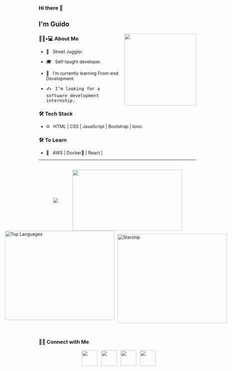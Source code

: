 ### Hi there 👋<h2> I'm Guido</h2>

<img align='right' src="https://github.com/ninjera/ninjera/blob/main/snorlax.gif" width="230" height = "230">

<h3> 👨🏻•💻 About Me </h3>



- 🤔 &nbsp; Street Juggler.

- 🎓 &nbsp; Self-taught developer.

- 🌱 &nbsp; I’m currently learning Front-end Development.

- ✍️ &nbsp; <samp>I’m looking for a software development internship.</samp>



<h3>🛠 Tech Stack</h3>


- 🌐 &nbsp; HTML | CSS | JavaScript | Bootstrap | Ionic

<!--
- 💻 &nbsp; Python | Java | C++ | C | MySQL
- 
- 🛢 &nbsp; MySQL | MongoDB

- 🔧 &nbsp; Git | Markdown | Selenium | Tidyverse

- 🖥 &nbsp; Illustrator| Photoshop | InDesign

-->



<h3>🛠 To Learn</h3>

- 🔧 &nbsp; AWS | Docker🐳 | React |

<hr>

<br>
 <div style="display: flex; justify-content:space-evenly; align-items: center;>
    <a href="https://github.com/ninjeraafk/github-readme-stats" >
        <img src="https://github-readme-stats.vercel.app/api?username=ninjera" >
    </a>
    <img src="https://github.com/ninjeraafk/ninjera/blob/main/giphy.gif" width="350" height="195" >
</div>

<div style="display: flex; justify-content: center;>
  <a href="https://github.com/ninjera" style="padding: 10px;">
        <img src="https://github-readme-stats.vercel.app/api/top-langs/?username=ninjera" alt="Top Languages" width="350" height="285">
    </a>
    <img src="https://github.com/ninjeraafk/ninjera/blob/main/starship.gif" alt="Starship" width="350" height="285" style="padding: 10px;">
</div>
<br>




<!-- ### coding stats -->
<!--START_SECTION:waka-->

<!--END_SECTION:waka-->

<h3> 🤝🏻 Connect with Me </h3>

<p align="center">
&nbsp; <a href="https://twitter.com/ninjera1" target="_blank" rel="noopener noreferrer"><img src="https://img.icons8.com/plasticine/100/000000/twitter.png" width="50" /></a>  
&nbsp; <a href="https://www.instagram.com/ninjeraafk" target="_blank" rel="noopener noreferrer"><img src="https://img.icons8.com/plasticine/100/000000/instagram-new.png" width="50" /></a>  
&nbsp; <a href="https://www.linkedin.com/in/guidoromerorojas" target="_blank" rel="noopener noreferrer"><img src="https://img.icons8.com/plasticine/100/000000/linkedin.png" width="50" /></a>
&nbsp; <a href="mailto:stupidbydefault@gmail.com" target="_blank" rel="noopener noreferrer"><img src="https://img.icons8.com/plasticine/100/000000/gmail.png"  width="50" /></a>
</p>

